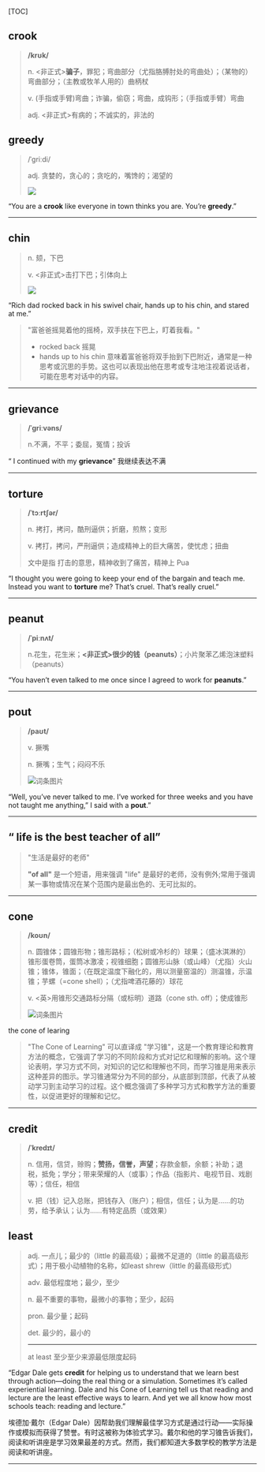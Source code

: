 [TOC]

## crook

> **/krʊk/**
>
> n.
> <非正式>**骗子**，罪犯；弯曲部分（尤指胳膊肘处的弯曲处）；（某物的）弯曲部分；（主教或牧羊人用的）曲柄杖
>
> v.
> (手指或手臂)弯曲；诈骗，偷窃；弯曲，成钩形；（手指或手臂）弯曲
>
> adj.
> <非正式>有病的；不诚实的，非法的

## greedy

> /ˈɡriːdi/
>
> adj.
> 贪婪的，贪心的；贪吃的，嘴馋的；渴望的
>
> <img src="https://ydlunacommon-cdn.nosdn.127.net/117e74a40714aa6afee99b2bec5944ae.jpg?">

“You are a **crook** like everyone in town thinks you are. You’re **greedy**.”

---

## chin

> n.
> 颏，下巴
>
> v.
> <非正式>击打下巴；引体向上
>
> <img src="https://ydlunacommon-cdn.nosdn.127.net/45015f3672a692c8c06093155875b8d5.jpg">

“Rich dad rocked back in his swivel chair, hands up to his chin, and stared at me.”

> "富爸爸摇晃着他的摇椅，双手扶在下巴上，盯着我看。"
>
> - rocked back 摇晃
> - hands up to his chin  意味着富爸爸将双手抬到下巴附近，通常是一种思考或沉思的手势。这也可以表现出他在思考或专注地注视着说话者，可能在思考对话中的内容。

---

## grievance

> **/ˈɡriːvəns/**
>
> n.不满，不平；委屈，冤情；投诉

“ I continued with my **grievance**” 	我继续表达不满

---

## torture

> **/ˈtɔːrtʃər/**
>
> n.
> 拷打，拷问，酷刑逼供；折磨，煎熬；变形
>
> v.
> 拷打，拷问，严刑逼供；造成精神上的巨大痛苦，使忧虑；扭曲
>
> 文中是指 打击的意思，精神收到了痛苦，精神上 Pua 

“I thought you were going to keep your end of the bargain and teach me. Instead you want to **torture** me? That’s cruel. That’s really cruel.”

---

## peanut

> **/ˈpiːnʌt/**
>
> n.花生，花生米；**<非正式>很少的钱（peanuts）**；小片聚苯乙烯泡沫塑料（peanuts）

“You haven’t even talked to me once since I agreed to work for **peanuts**.”

---

## pout

> **/paʊt/**
>
> v.
> 撅嘴
>
> n.
> 撅嘴；生气；闷闷不乐
>
> ![词条图片](https://ydlunacommon-cdn.nosdn.127.net/f9b0ab63609d7860a3608390211fed82.jpg?)

“Well, you’ve never talked to me. I’ve worked for three weeks and you have not taught me anything,” I said with a **pout**.”

---

## “ life is the best teacher of all”

> "生活是最好的老师"
>
> **"of all"** 是一个短语，用来强调 "life" 是最好的老师，没有例外;常用于强调某一事物或情况在某个范围内是最出色的、无可比拟的。

---

## cone

> **/koʊn/**
>
> n.
> 圆锥体；圆锥形物；锥形路标；（松树或冷杉的）球果；（盛冰淇淋的）锥形蛋卷筒，蛋筒冰激凌；视锥细胞；圆锥形山脉（或山峰）（尤指）火山锥；锥体，锥面；（在既定温度下融化的，用以测量窑温的）测温锥，示温锥；芋螺（=cone shell）；（尤指啤酒花藤的）球花
>
> v.
> <英>用锥形交通路标分隔（或标明）道路（cone sth. off）；使成锥形
>
> ![词条图片](https://ydlunacommon-cdn.nosdn.127.net/6c1c58773fcea7af1ecea15fbbd24d79.jpg?)

the cone of learing

> "The Cone of Learning" 可以直译成 "学习锥"，这是一个教育理论和教育方法的概念，它强调了学习的不同阶段和方式对记忆和理解的影响。这个理论表明，学习方式不同，对知识的记忆和理解也不同，而学习锥是用来表示这种差异的图示。学习锥通常分为不同的部分，从底部到顶部，代表了从被动学习到主动学习的过程。这个概念强调了多种学习方式和教学方法的重要性，以促进更好的理解和记忆。

---

## credit

> **/ˈkredɪt/**
>
> n.
> 信用，信贷，赊购；**赞扬，信誉，声望**；存款金额，余额；补助；退税，抵免；学分；带来荣耀的人（或事）；作品（指影片、电视节目、戏剧等）；信任，相信
>
> v.
> 把（钱）记入总账，把钱存入（账户）；相信，信任；认为是……的功劳，给予承认；认为……有特定品质（或效果）

## least

> adj.
> 一点儿；最少的（little 的最高级）；最微不足道的（little 的最高级形式）；用于极小动植物的名称，如least shrew（little 的最高级形式）
>
> adv.
> 最低程度地；最少，至少
>
> n.
> 最不重要的事物，最微小的事物；至少，起码
>
> pron.
> 最少量；起码
>
> det.
> 最少的，最小的
>
> ---
>
> at least 至少至少来源最低限度起码

“Edgar Dale gets **credit** for helping us to understand that we learn best through action—doing the real thing or a simulation. Sometimes it’s called experiential learning. Dale and his Cone of Learning tell us that reading and lecture are the least effective ways to learn. And yet we all know how most schools teach: reading and lecture.”

埃德加·戴尔（Edgar Dale）因帮助我们理解最佳学习方式是通过行动——实际操作或模拟而获得了赞誉。有时这被称为体验式学习。戴尔和他的学习锥告诉我们，阅读和听讲座是学习效果最差的方式。然而，我们都知道大多数学校的教学方法是阅读和听讲座。

---

